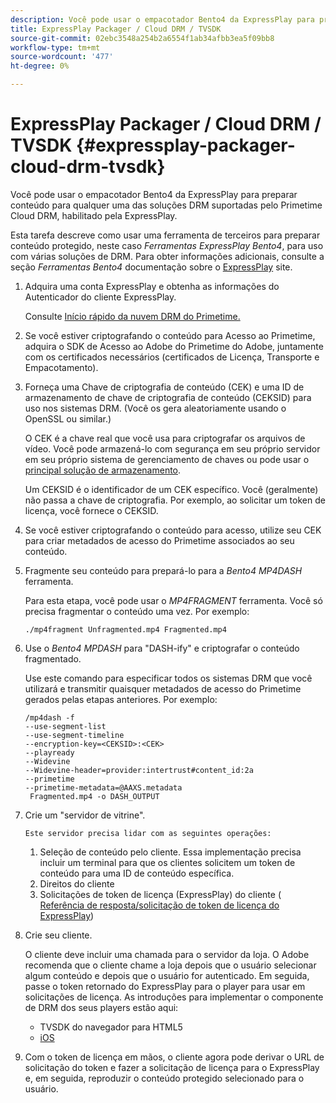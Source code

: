 ```yaml
---
description: Você pode usar o empacotador Bento4 da ExpressPlay para preparar conteúdo para qualquer uma das soluções DRM suportadas pelo Primetime Cloud DRM, habilitado pela ExpressPlay.
title: ExpressPlay Packager / Cloud DRM / TVSDK
source-git-commit: 02ebc3548a254b2a6554f1ab34afbb3ea5f09bb8
workflow-type: tm+mt
source-wordcount: '477'
ht-degree: 0%

---
```


# ExpressPlay Packager / Cloud DRM / TVSDK {#expressplay-packager-cloud-drm-tvsdk}

Você pode usar o empacotador Bento4 da ExpressPlay para preparar conteúdo para qualquer uma das soluções DRM suportadas pelo Primetime Cloud DRM, habilitado pela ExpressPlay.

Esta tarefa descreve como usar uma ferramenta de terceiros para preparar conteúdo protegido, neste caso *Ferramentas ExpressPlay Bento4*, para uso com várias soluções de DRM. Para obter informações adicionais, consulte a seção *Ferramentas Bento4* documentação sobre o [ExpressPlay](https://www.expressplay.com/developer/) site.
1. Adquira uma conta ExpressPlay e obtenha as informações do Autenticador do cliente ExpressPlay.

   Consulte [Início rápido da nuvem DRM do Primetime.](../../quick-start/quick-overview.md)
1. Se você estiver criptografando o conteúdo para Acesso ao Primetime, adquira o SDK de Acesso ao Adobe do Primetime do Adobe, juntamente com os certificados necessários (certificados de Licença, Transporte e Empacotamento).
1. Forneça uma Chave de criptografia de conteúdo (CEK) e uma ID de armazenamento de chave de criptografia de conteúdo (CEKSID) para uso nos sistemas DRM. (Você os gera aleatoriamente usando o OpenSSL ou similar.)

   O CEK é a chave real que você usa para criptografar os arquivos de vídeo. Você pode armazená-lo com segurança em seu próprio servidor em seu próprio sistema de gerenciamento de chaves ou pode usar o [principal solução de armazenamento](https://www.expressplay.com/developer/key-storage/).

   Um CEKSID é o identificador de um CEK específico. Você (geralmente) não passa a chave de criptografia. Por exemplo, ao solicitar um token de licença, você fornece o CEKSID.

1. Se você estiver criptografando o conteúdo para acesso, utilize seu CEK para criar metadados de acesso do Primetime associados ao seu conteúdo.

1. Fragmente seu conteúdo para prepará-lo para a *Bento4 MP4DASH* ferramenta.

   Para esta etapa, você pode usar o *MP4FRAGMENT* ferramenta. Você só precisa fragmentar o conteúdo uma vez. Por exemplo:

   ```
   ./mp4fragment Unfragmented.mp4 Fragmented.mp4
   ```

1. Use o *Bento4 MPDASH* para &quot;DASH-ify&quot; e criptografar o conteúdo fragmentado.

   Use este comando para especificar todos os sistemas DRM que você utilizará e transmitir quaisquer metadados de acesso do Primetime gerados pelas etapas anteriores. Por exemplo:

   ```
   /mp4dash -f  
   --use-segment-list  
   --use-segment-timeline  
   --encryption-key=<CEKSID>:<CEK>  
   --playready  
   --Widevine  
   --Widevine-header=provider:intertrust#content_id:2a  
   --primetime  
   --primetime-metadata=@AAXS.metadata 
    Fragmented.mp4 -o DASH_OUTPUT
   ```

1. Crie um &quot;servidor de vitrine&quot;.

       Este servidor precisa lidar com as seguintes operações:
   
   1. Seleção de conteúdo pelo cliente. Essa implementação precisa incluir um terminal para que os clientes solicitem um token de conteúdo para uma ID de conteúdo específica.
   1. Direitos do cliente
   1. Solicitações de token de licença (ExpressPlay) do cliente ( [Referência de resposta/solicitação de token de licença do ExpressPlay](../../license-token-req-resp-ref/license-req-resp-overview.md))

1. Crie seu cliente.

   O cliente deve incluir uma chamada para o servidor da loja. O Adobe recomenda que o cliente chame a loja depois que o usuário selecionar algum conteúdo e depois que o usuário for autenticado. Em seguida, passe o token retornado do ExpressPlay para o player para usar em solicitações de licença. As introduções para implementar o componente de DRM dos seus players estão aqui:

   * TVSDK do navegador para HTML5
   * [iOS](../../../../programming/tvsdk-3x-ios-prog/ios-3x-drm-content-security/ios-3x-apple-fairplay-tvsdk.md)

1. Com o token de licença em mãos, o cliente agora pode derivar o URL de solicitação do token e fazer a solicitação de licença para o ExpressPlay e, em seguida, reproduzir o conteúdo protegido selecionado para o usuário.
